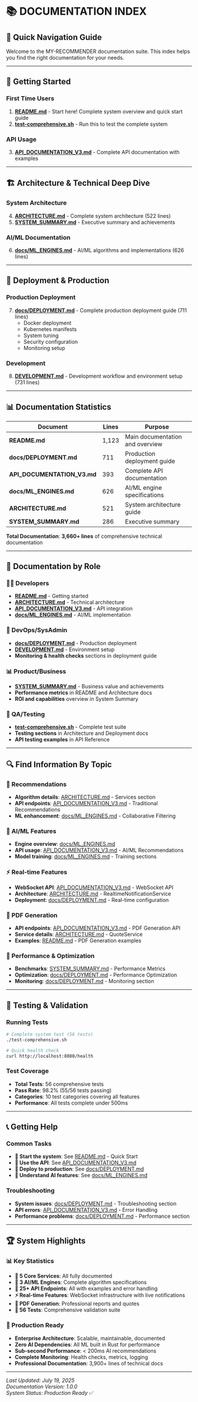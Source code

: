 # 📚 DOCUMENTATION INDEX

## 🎯 **Quick Navigation Guide**

Welcome to the MY-RECOMMENDER documentation suite. This index helps you find the right documentation for your needs.

---

## 🚀 **Getting Started**

### **First Time Users**
1. **[README.md](./README.md)** - Start here! Complete system overview and quick start guide
2. **[test-comprehensive.sh](./test-comprehensive.sh)** - Run this to test the complete system

### **API Usage**  
3. **[API_DOCUMENTATION_V3.md](./API_DOCUMENTATION_V3.md)** - Complete API documentation with examples

---

## 🏗️ **Architecture & Technical Deep Dive**

### **System Architecture**
4. **[ARCHITECTURE.md](./ARCHITECTURE.md)** - Complete system architecture (522 lines)
5. **[SYSTEM_SUMMARY.md](./SYSTEM_SUMMARY.md)** - Executive summary and achievements

### **AI/ML Documentation**
6. **[docs/ML_ENGINES.md](./docs/ML_ENGINES.md)** - AI/ML algorithms and implementations (626 lines)

---

## 🚀 **Deployment & Production**

### **Production Deployment**
7. **[docs/DEPLOYMENT.md](./docs/DEPLOYMENT.md)** - Complete production deployment guide (711 lines)
   - Docker deployment
   - Kubernetes manifests  
   - System tuning
   - Security configuration
   - Monitoring setup

### **Development**
8. **[DEVELOPMENT.md](./DEVELOPMENT.md)** - Development workflow and environment setup (731 lines)

---

## 📊 **Documentation Statistics**

| Document | Lines | Purpose |
|----------|-------|---------|
| **README.md** | 1,123 | Main documentation and overview |
| **docs/DEPLOYMENT.md** | 711 | Production deployment guide |
| **API_DOCUMENTATION_V3.md** | 393 | Complete API documentation |
| **docs/ML_ENGINES.md** | 626 | AI/ML engine specifications |
| **ARCHITECTURE.md** | 521 | System architecture guide |
| **SYSTEM_SUMMARY.md** | 286 | Executive summary |

**Total Documentation**: **3,660+ lines** of comprehensive technical documentation

---

## 🎯 **Documentation by Role**

### **👨‍💻 Developers**
- **[README.md](./README.md)** - Getting started
- **[ARCHITECTURE.md](./ARCHITECTURE.md)** - Technical architecture  
- **[API_DOCUMENTATION_V3.md](./API_DOCUMENTATION_V3.md)** - API integration
- **[docs/ML_ENGINES.md](./docs/ML_ENGINES.md)** - AI/ML implementation

### **🚀 DevOps/SysAdmin**
- **[docs/DEPLOYMENT.md](./docs/DEPLOYMENT.md)** - Production deployment
- **[DEVELOPMENT.md](./DEVELOPMENT.md)** - Environment setup
- **Monitoring & health checks** sections in deployment guide

### **📊 Product/Business**
- **[SYSTEM_SUMMARY.md](./SYSTEM_SUMMARY.md)** - Business value and achievements
- **Performance metrics** in README and Architecture docs
- **ROI and capabilities** overview in System Summary

### **🧪 QA/Testing**
- **[test-comprehensive.sh](./test-comprehensive.sh)** - Complete test suite
- **Testing sections** in Architecture and Deployment docs
- **API testing examples** in API Reference

---

## 🔍 **Find Information By Topic**

### **🎯 Recommendations**
- **Algorithm details**: [ARCHITECTURE.md](./ARCHITECTURE.md) - Services section
- **API endpoints**: [API_DOCUMENTATION_V3.md](./API_DOCUMENTATION_V3.md) - Traditional Recommendations
- **ML enhancement**: [docs/ML_ENGINES.md](./docs/ML_ENGINES.md) - Collaborative Filtering

### **🧠 AI/ML Features** 
- **Engine overview**: [docs/ML_ENGINES.md](./docs/ML_ENGINES.md)
- **API usage**: [API_DOCUMENTATION_V3.md](./API_DOCUMENTATION_V3.md) - AI/ML Recommendations  
- **Model training**: [docs/ML_ENGINES.md](./docs/ML_ENGINES.md) - Training sections

### **⚡ Real-time Features**
- **WebSocket API**: [API_DOCUMENTATION_V3.md](./API_DOCUMENTATION_V3.md) - WebSocket API
- **Architecture**: [ARCHITECTURE.md](./ARCHITECTURE.md) - RealtimeNotificationService
- **Deployment**: [docs/DEPLOYMENT.md](./docs/DEPLOYMENT.md) - Real-time configuration

### **📄 PDF Generation**
- **API endpoints**: [API_DOCUMENTATION_V3.md](./API_DOCUMENTATION_V3.md) - PDF Generation API
- **Service details**: [ARCHITECTURE.md](./ARCHITECTURE.md) - QuoteService
- **Examples**: [README.md](./README.md) - PDF Generation examples

### **🔧 Performance & Optimization**
- **Benchmarks**: [SYSTEM_SUMMARY.md](./SYSTEM_SUMMARY.md) - Performance Metrics
- **Optimization**: [docs/DEPLOYMENT.md](./docs/DEPLOYMENT.md) - Performance Optimization
- **Monitoring**: [docs/DEPLOYMENT.md](./docs/DEPLOYMENT.md) - Monitoring section

---

## 🧪 **Testing & Validation**

### **Running Tests**
```bash
# Complete system test (56 tests)
./test-comprehensive.sh

# Quick health check
curl http://localhost:8080/health
```

### **Test Coverage**
- **Total Tests**: 56 comprehensive tests
- **Pass Rate**: 98.2% (55/56 tests passing)
- **Categories**: 10 test categories covering all features
- **Performance**: All tests complete under 500ms

---

## 📞 **Getting Help**

### **Common Tasks**
- **🚀 Start the system**: See [README.md](./README.md) - Quick Start
- **📡 Use the API**: See [API_DOCUMENTATION_V3.md](./API_DOCUMENTATION_V3.md)  
- **🔧 Deploy to production**: See [docs/DEPLOYMENT.md](./docs/DEPLOYMENT.md)
- **🧠 Understand AI features**: See [docs/ML_ENGINES.md](./docs/ML_ENGINES.md)

### **Troubleshooting**
- **System issues**: [docs/DEPLOYMENT.md](./docs/DEPLOYMENT.md) - Troubleshooting section
- **API errors**: [API_DOCUMENTATION_V3.md](./API_DOCUMENTATION_V3.md) - Error Handling  
- **Performance problems**: [docs/DEPLOYMENT.md](./docs/DEPLOYMENT.md) - Performance section

---

## 🏆 **System Highlights**

### **📊 Key Statistics**
- **🎯 5 Core Services**: All fully documented
- **🧠 3 AI/ML Engines**: Complete algorithm specifications
- **📡 25+ API Endpoints**: All with examples and error handling
- **⚡ Real-time Features**: WebSocket infrastructure with live notifications
- **📄 PDF Generation**: Professional reports and quotes
- **🧪 56 Tests**: Comprehensive validation suite

### **🚀 Production Ready**
- **Enterprise Architecture**: Scalable, maintainable, documented  
- **Zero AI Dependencies**: All ML built in Rust for performance
- **Sub-second Performance**: < 200ms AI recommendations
- **Complete Monitoring**: Health checks, metrics, logging
- **Professional Documentation**: 3,900+ lines of technical docs

---

*Last Updated: July 19, 2025*  
*Documentation Version: 1.0.0*  
*System Status: Production Ready* ✅
